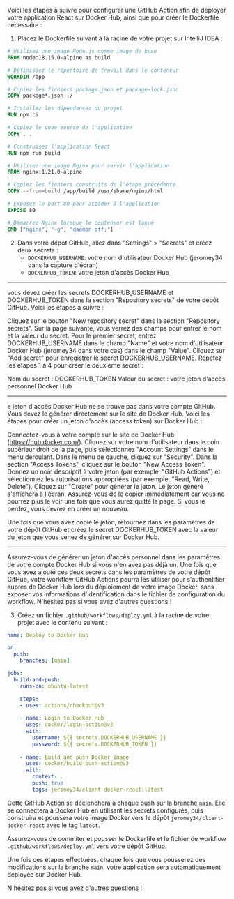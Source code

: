 Voici les étapes à suivre pour configurer une GitHub Action afin de déployer votre application React sur Docker Hub, ainsi que pour créer le Dockerfile nécessaire :

1. Placez le Dockerfile suivant à la racine de votre projet sur IntelliJ IDEA :

```dockerfile
# Utilisez une image Node.js comme image de base
FROM node:18.15.0-alpine as build

# Définissez le répertoire de travail dans le conteneur
WORKDIR /app

# Copiez les fichiers package.json et package-lock.json
COPY package*.json ./

# Installez les dépendances du projet
RUN npm ci

# Copiez le code source de l'application
COPY . .

# Construisez l'application React
RUN npm run build

# Utilisez une image Nginx pour servir l'application
FROM nginx:1.21.0-alpine

# Copiez les fichiers construits de l'étape précédente
COPY --from=build /app/build /usr/share/nginx/html

# Exposez le port 80 pour accéder à l'application
EXPOSE 80

# Démarrez Nginx lorsque le conteneur est lancé
CMD ["nginx", "-g", "daemon off;"]
```

2. Dans votre dépôt GitHub, allez dans "Settings" > "Secrets" et créez deux secrets :
    - `DOCKERHUB_USERNAME`: votre nom d'utilisateur Docker Hub (jeromey34 dans la capture d'écran)
    - `DOCKERHUB_TOKEN`: votre jeton d'accès Docker Hub

---

vous devez créer les secrets DOCKERHUB_USERNAME et DOCKERHUB_TOKEN dans la section "Repository secrets" de votre dépôt GitHub.
Voici les étapes à suivre :

Cliquez sur le bouton "New repository secret" dans la section "Repository secrets".
Sur la page suivante, vous verrez des champs pour entrer le nom et la valeur du secret.
Pour le premier secret, entrez DOCKERHUB_USERNAME dans le champ "Name" et votre nom d'utilisateur Docker Hub (jeromey34 dans votre cas) dans le champ "Value".
Cliquez sur "Add secret" pour enregistrer le secret DOCKERHUB_USERNAME.
Répétez les étapes 1 à 4 pour créer le deuxième secret :

Nom du secret : DOCKERHUB_TOKEN
Valeur du secret : votre jeton d'accès personnel Docker Hub

---

e jeton d'accès Docker Hub ne se trouve pas dans votre compte GitHub. Vous devez le générer directement sur le site de Docker Hub.
Voici les étapes pour créer un jeton d'accès (access token) sur Docker Hub :

Connectez-vous à votre compte sur le site de Docker Hub (https://hub.docker.com/).
Cliquez sur votre nom d'utilisateur dans le coin supérieur droit de la page, puis sélectionnez "Account Settings" dans le menu déroulant.
Dans le menu de gauche, cliquez sur "Security".
Dans la section "Access Tokens", cliquez sur le bouton "New Access Token".
Donnez un nom descriptif à votre jeton (par exemple, "GitHub Actions") et sélectionnez les autorisations appropriées (par exemple, "Read, Write, Delete").
Cliquez sur "Create" pour générer le jeton.
Le jeton généré s'affichera à l'écran. Assurez-vous de le copier immédiatement car vous ne pourrez plus le voir une fois que vous aurez quitté la page. Si vous le perdez, vous devrez en créer un nouveau.

Une fois que vous avez copié le jeton, retournez dans les paramètres de votre dépôt GitHub et créez le secret DOCKERHUB_TOKEN avec la valeur du jeton que vous venez de générer sur Docker Hub.

---

Assurez-vous de générer un jeton d'accès personnel dans les paramètres de votre compte Docker Hub si vous n'en avez pas déjà un.
Une fois que vous avez ajouté ces deux secrets dans les paramètres de votre dépôt GitHub, votre workflow GitHub Actions pourra les utiliser pour s'authentifier auprès de Docker Hub lors du déploiement de votre image Docker, sans exposer vos informations d'identification dans le fichier de configuration du workflow.
N'hésitez pas si vous avez d'autres questions !

3. Créez un fichier `.github/workflows/deploy.yml` à la racine de votre projet avec le contenu suivant :

```yaml
name: Deploy to Docker Hub

on:
  push:
    branches: [main]

jobs:
  build-and-push:
    runs-on: ubuntu-latest

    steps:
    - uses: actions/checkout@v3
    
    - name: Login to Docker Hub
      uses: docker/login-action@v2
      with:
        username: ${{ secrets.DOCKERHUB_USERNAME }}
        password: ${{ secrets.DOCKERHUB_TOKEN }}
        
    - name: Build and push Docker image
      uses: docker/build-push-action@v3
      with:
        context: .
        push: true
        tags: jeromey34/client-docker-react:latest
```

Cette GitHub Action se déclenchera à chaque push sur la branche `main`. Elle se connectera à Docker Hub en utilisant les secrets configurés, puis construira et poussera votre image Docker vers le dépôt `jeromey34/client-docker-react` avec le tag `latest`.

Assurez-vous de commiter et pousser le Dockerfile et le fichier de workflow `.github/workflows/deploy.yml` vers votre dépôt GitHub.

Une fois ces étapes effectuées, chaque fois que vous pousserez des modifications sur la branche `main`, votre application sera automatiquement déployée sur Docker Hub.

N'hésitez pas si vous avez d'autres questions !